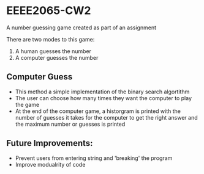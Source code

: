 # EEEE2065-CW2
A number guessing game created as part of an assignment

There are two modes to this game:
1. A human guesses the number
2. A computer guesses the number

## Computer Guess
- This method a simple implementation of the binary search algortithm
- The user can choose how many times they want the computer to play the game
- At the end of the computer game, a historgram is printed with the number of guesses
  it takes for the computer to get the right answer and the maximum number or guesses is printed
 
## Future Improvements:
- Prevent users from entering string and  'breaking' the program
- Improve modualrity of code
